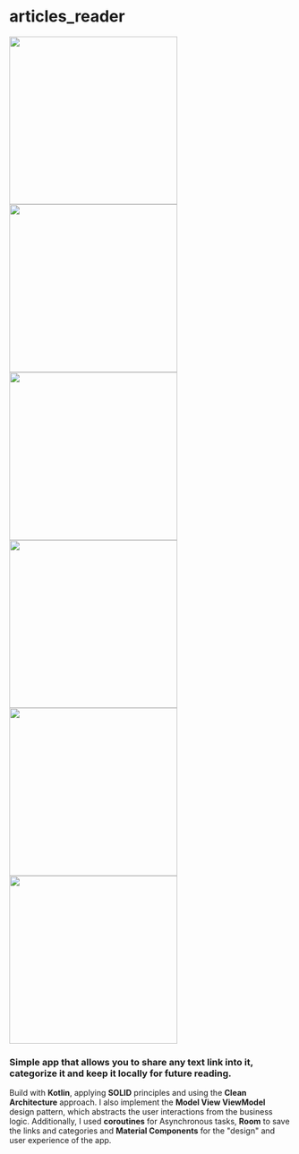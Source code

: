 # articles_reader

<img src=https://github.com/gergirod/for_later/blob/master/assets/image_zero.jpg height=300 /> <img src=https://github.com/gergirod/for_later/blob/master/assets/image_one.jpg height=300 /> <img src=https://github.com/gergirod/for_later/blob/master/assets/image_two.jpg height=300 /> <img src=https://github.com/gergirod/for_later/blob/master/assets/image_three.jpg height=300 /> <img src=https://github.com/gergirod/for_later/blob/master/assets/image_four.jpg height=300 />
<img src=https://github.com/gergirod/for_later/blob/master/assets/image_five.jpg height=300 />

### Simple app that allows you to share any text link into it, categorize it and keep it locally for future reading.

Build with __Kotlin__, applying **SOLID** principles and using the **Clean Architecture** approach.
I also implement the **Model View ViewModel** design pattern, which abstracts the user interactions from the business logic. Additionally, I used **coroutines** for Asynchronous tasks, **Room** to save the links and categories and **Material Components** for the "design" and user experience of the app.

